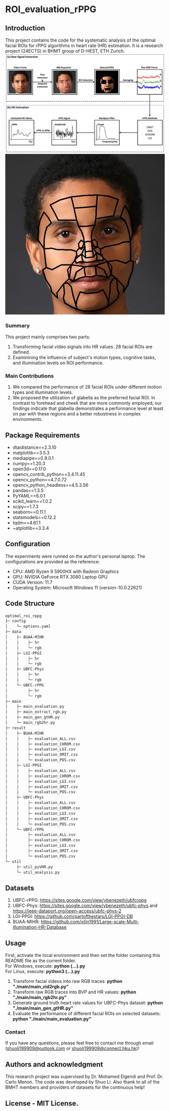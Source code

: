 # ROI_evaluation_rPPG
## Introduction
This project contains the code for the systematic analysis of the optimal facial ROIs for rPPG algorithms in heart rate (HR) estimation. It is a research project (24ECTS) in BHMT group of D-HEST, ETH Zurich.  
![image](rppg_pipeline.png)
![image](ROI_division.png)
### Summary
This project mainly comprises two parts:
1. Transforming facial video signals into HR values. 28 facial ROIs are defined.
2. Examinining the influence of subject's motion types, cognitive tasks, and illumination levels on ROI performance.
### Main Contributions
1. We compared the performance of 28 facial ROIs under different motion types and illumination levels.
2. We proposed the utilization of glabella as the preferred facial ROI. In contrast to forehead and cheek that are more commonly employed, our findings indicate that glabella demonstrates a performance level at least on par with these regions and a better robustness in complex environments.
## Package Requirements
- dtaidistance==2.3.10
- matplotlib==3.5.3
- mediapipe==0.9.0.1
- numpy==1.20.3
- open3d==0.17.0
- opencv_contrib_python==3.4.11.45
- opencv_python==4.7.0.72
- opencv_python_headless==4.5.3.56
- pandas==1.3.5
- PyYAML==6.0.1
- scikit_learn==1.0.2
- scipy==1.7.3
- seaborn==0.11.1
- statsmodels==0.12.2
- tqdm==4.61.1
- ~atplotlib==3.3.4
## Configuration
The experiments were runned on the author's personal laptop. The configurations are provided as the reference:
- CPU: AMD Ryzen 9 5900HX with Radeon Graphics
- GPU: NVIDIA GeForce RTX 3080 Laptop GPU
- CUDA Version: 11.7
- Operating System: Microsoft Windows 11 (version-10.0.22621)
## Code Structure
```bash
optimal_roi_rppg  
├─ config
│    └─ options.yaml  
├─ data
│    ├─ BUAA-MIHR
│    │    ├─ hr
│    │    └─ rgb
│    ├─ LGI-PPGI
│    │    ├─ hr
│    │    └─ rgb
│    ├─ UBFC-Phys
│    │    ├─ hr
│    │    └─ rgb
│    └─ UBFC-rPPG
│         ├─ hr
│         └─ rgb
├─ main
│    ├─ main_evaluation.py
│    ├─ main_extract_rgb.py
│    ├─ main_gen_gtHR.py
│    └─ main_rgb2hr.py
├─ result
│    ├─ BUAA-MIHR
│    │    ├─ evaluation_ALL.csv
│    │    ├─ evaluation_CHROM.csv
│    │    ├─ evaluation_LGI.csv
│    │    ├─ evaluation_OMIT.csv
│    │    └─ evaluation_POS.csv
│    ├─ LGI-PPGI
│    │    ├─ evaluation_ALL.csv
│    │    ├─ evaluation_CHROM.csv
│    │    ├─ evaluation_LGI.csv
│    │    ├─ evaluation_OMIT.csv
│    │    └─ evaluation_POS.csv
│    ├─ UBFC-Phys
│    │    ├─ evaluation_ALL.csv
│    │    ├─ evaluation_CHROM.csv
│    │    ├─ evaluation_LGI.csv
│    │    ├─ evaluation_OMIT.csv
│    │    └─ evaluation_POS.csv
│    └─ UBFC-rPPG
│         ├─ evaluation_ALL.csv
│         ├─ evaluation_CHROM.csv
│         ├─ evaluation_LGI.csv
│         ├─ evaluation_OMIT.csv
│         └─ evaluation_POS.csv
└─ util
     ├─ util_pyVHR.py
     └─ util_analysis.py

```
## Datasets
1. UBFC-rPPG: https://sites.google.com/view/ybenezeth/ubfcrppg
2. UBFC-Phys: https://sites.google.com/view/ybenezeth/ubfc-phys and https://ieee-dataport.org/open-access/ubfc-phys-2
3. LGI-PPGI: https://github.com/partofthestars/LGI-PPGI-DB
4. BUAA-MIHR: https://github.com/xilin1991/Large-scale-Multi-illumination-HR-Database
## Usage
First, activate the local environment and then set the folder containing this README file as the current folder.  
For Windows, execute: **python (...).py**  
For Linux, execute: **python3 (...).py**  
1. Transform facial videos into raw RGB traces: **python "./main/main_vid2rgb.py"**
2. Transform raw RGB traces into BVP and HR values: **python "./main/main_rgb2hr.py"**
3. Generate ground truth heart rate values for UBFC-Phys dataset: **python "./main/main_gen_gtHR.py"**
4. Evaluate the performance of different facial ROIs on selected datasets: **python "./main/main_evaluation.py"**
### Contact
If you have any questions, please feel free to contact me through email (shuoli199909@outlook.com or shuoli199909@connect.hku.hk)!
## Authors and acknowledgment
This research project was supervised by Dr. Mohamed Elgendi and Prof. Dr. Carlo Menon. The code was developed by Shuo Li. Also thank to all of the BMHT members and providers of datasets for the continuous help!
## License - MIT License.
